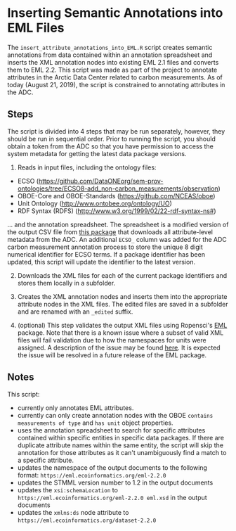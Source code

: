 # Inserting Semantic Annotations into EML Files

The `insert_attribute_annotations_into_EML.R` script creates semantic annotations from data contained within an annotation spreadsheet and inserts the XML annotation nodes into existing EML 2.1 files and converts them to EML 2.2. This script was made as part of the project to annotate attributes in the Arctic Data Center related to carbon measurements. As of today (August 21, 2019), the script is constrained to annotating attributes in the ADC.  

## Steps
The script is divided into 4 steps that may be run separately, however, they should be run in sequential order. Prior to running the script, you should obtain a token from the ADC so that you have permission to access the system metadata for getting the latest data package versions.

1. Reads in input files, including the ontology files:
- ECSO (https://github.com/DataONEorg/sem-prov-ontologies/tree/ECSO8-add_non-carbon_measurements/observation)
- OBOE-Core and OBOE-Standards (https://github.com/NCEAS/oboe)
- Unit Ontology (http://www.ontobee.org/ontology/UO)
- RDF Syntax (RDFS) (http://www.w3.org/1999/02/22-rdf-syntax-ns#)

... and the annotation spreadsheet. The spreadsheet is a modified version of the output CSV file from [this package](https://github.com/amoeba/eatocsv) that downloads all attribute-level metadata from the ADC. An additional `ECSO_` column was added for the ADC carbon measurement annotation process to store the unique 8 digit numerical identifier for ECSO terms. If a package identifier has been updated, this script will update the identifier to the latest version.

2. Downloads the XML files for each of the current package identifiers and stores them locally in a subfolder.

3. Creates the XML annotation nodes and inserts them into the appropriate attribute nodes in the XML files. The edited files are saved in a subfolder and are renamed with an `_edited` suffix.

4. (optional) This step validates the output XML files using Ropensci's [EML](https://github.com/ropensci/EML) package. Note that there is a known issue where a subset of valid XML files will fail validation due to how the namespaces for units were assigned. A description of the issue may be found [here](https://github.com/ropensci/emld/issues/34). It is expected the issue will be resolved in a future release of the EML package. 

## Notes
This script: 
- currently only annotates EML attributes.
- currently can only create annotation nodes with the OBOE `contains measurements of type` and `has unit` object properties.
- uses the annotation spreadsheet to search for specific attributes contained within specific entities in specific data packages. If there are duplicate attribute names within the same entity, the script will skip the annotation for those attributes as it can't unambiguously find a match to a specific attribute.
- updates the namespace of the output documents to the following format: `https://eml.ecoinformatics.org/eml-2.2.0`
- updates the STMML version number to 1.2 in the output documents
- updates the `xsi:schemaLocation` to `https://eml.ecoinformatics.org/eml-2.2.0 eml.xsd` in the output documents
- updates the `xmlns:ds` node attribute to `https://eml.ecoinformatics.org/dataset-2.2.0`
